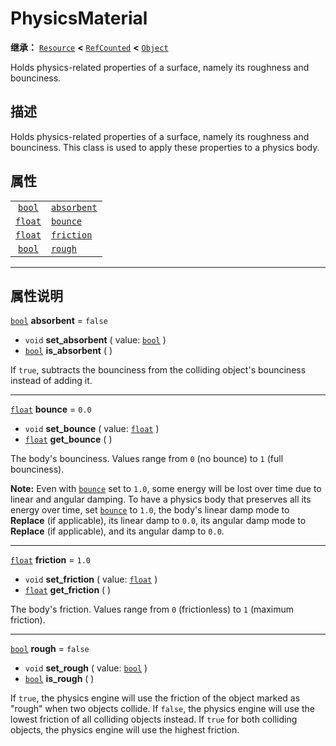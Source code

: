 <!-- ⚠ 请勿编辑本文件 ⚠ -->
<!-- 本文档使用脚本从 WeDot 引擎源码仓库生成。 -->
<!-- 生成脚本：https://github.com/WeDot-Engine/WeDot/tree/master/doc/tools/make_md.py； -->
<!-- 原文件：https://github.com/WeDot-Engine/WeDot/tree/master/doc/classes/PhysicsMaterial.xml。 -->

<div id="_class_physicsmaterial"></div>

# PhysicsMaterial

**继承：** [`Resource`](class_resource.md) **<** [`RefCounted`](class_refcounted.md) **<** [`Object`](class_object.md)

Holds physics-related properties of a surface, namely its roughness and bounciness.

## 描述

Holds physics-related properties of a surface, namely its roughness and bounciness. This class is used to apply these properties to a physics body.

## 属性

|||
|:-:|:--|
| [`bool`](class_bool.md)   | [`absorbent`](class_physicsmaterial.md#class_physicsmaterial_property_absorbent) | ``false`` |
| [`float`](class_float.md) | [`bounce`](class_physicsmaterial.md#class_physicsmaterial_property_bounce)       | ``0.0``   |
| [`float`](class_float.md) | [`friction`](class_physicsmaterial.md#class_physicsmaterial_property_friction)   | ``1.0``   |
| [`bool`](class_bool.md)   | [`rough`](class_physicsmaterial.md#class_physicsmaterial_property_rough)         | ``false`` |

<!-- rst-class:: classref-section-separator -->

---

## 属性说明

<div id="_class_physicsmaterial_property_absorbent"></div>

[`bool`](class_bool.md) **absorbent** = ``false`` <div id="class_physicsmaterial_property_absorbent"></div>

- `void` **set_absorbent** ( value: [`bool`](class_bool.md) )
- [`bool`](class_bool.md) **is_absorbent** ( )

If `true`, subtracts the bounciness from the colliding object's bounciness instead of adding it.

<!-- rst-class:: classref-item-separator -->

---

<div id="_class_physicsmaterial_property_bounce"></div>

[`float`](class_float.md) **bounce** = ``0.0`` <div id="class_physicsmaterial_property_bounce"></div>

- `void` **set_bounce** ( value: [`float`](class_float.md) )
- [`float`](class_float.md) **get_bounce** ( )

The body's bounciness. Values range from `0` (no bounce) to `1` (full bounciness).

 **Note:** Even with [`bounce`](class_physicsmaterial.md#class_physicsmaterial_property_bounce) set to `1.0`, some energy will be lost over time due to linear and angular damping. To have a physics body that preserves all its energy over time, set [`bounce`](class_physicsmaterial.md#class_physicsmaterial_property_bounce) to `1.0`, the body's linear damp mode to **Replace** (if applicable), its linear damp to `0.0`, its angular damp mode to **Replace** (if applicable), and its angular damp to `0.0`.

<!-- rst-class:: classref-item-separator -->

---

<div id="_class_physicsmaterial_property_friction"></div>

[`float`](class_float.md) **friction** = ``1.0`` <div id="class_physicsmaterial_property_friction"></div>

- `void` **set_friction** ( value: [`float`](class_float.md) )
- [`float`](class_float.md) **get_friction** ( )

The body's friction. Values range from `0` (frictionless) to `1` (maximum friction).

<!-- rst-class:: classref-item-separator -->

---

<div id="_class_physicsmaterial_property_rough"></div>

[`bool`](class_bool.md) **rough** = ``false`` <div id="class_physicsmaterial_property_rough"></div>

- `void` **set_rough** ( value: [`bool`](class_bool.md) )
- [`bool`](class_bool.md) **is_rough** ( )

If `true`, the physics engine will use the friction of the object marked as "rough" when two objects collide. If `false`, the physics engine will use the lowest friction of all colliding objects instead. If `true` for both colliding objects, the physics engine will use the highest friction.

[^virtual]: 本方法通常需要用户覆盖才能生效。
[^const]: 本方法无副作用，不会修改该实例的任何成员变量。
[^vararg]: 本方法除了能接受在此处描述的参数外，还能够继续接受任意数量的参数。
[^constructor]: 本方法用于构造某个类型。
[^static]: 调用本方法无需实例，可直接使用类名进行调用。
[^operator]: 本方法描述的是使用本类型作为左操作数的有效运算符。
[^bitfield]: 这个值是由下列位标志构成位掩码的整数。
[^void]: 无返回值。
